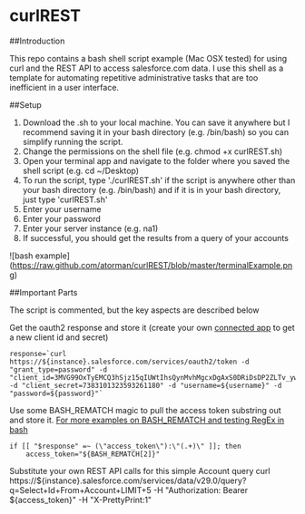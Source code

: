 curlREST
========

##Introduction

This repo contains a bash shell script example (Mac OSX tested) for using curl and the REST API to access salesforce.com data. I use this shell as a template for automating repetitive administrative tasks that are too inefficient in a user interface. 

##Setup

1. Download the .sh to your local machine. You can save it anywhere but I recommend saving it in your bash directory (e.g. /bin/bash) so you can simplify running the script.
2. Change the permissions on the shell file (e.g. chmod +x curlREST.sh)
3. Open your terminal app and navigate to the folder where you saved the shell script (e.g. cd ~/Desktop)
4. To run the script, type './curlREST.sh' if the script is anywhere other than your bash directory (e.g. /bin/bash) and if it is in your bash directory, just type 'curlREST.sh'
5. Enter your username
6. Enter your password 
7. Enter your server instance (e.g. na1)
8. If successful, you should get the results from a query of your accounts

![bash example] (https://raw.github.com/atorman/curlREST/blob/master/terminalExample.png)

##Important Parts

The script is commented, but the key aspects are described below

Get the oauth2 response and store it (create your own [connected app](http://help.salesforce.com/apex/HTViewHelpDoc?id=connected_app_create.htm&language=en_US "Creating a Connected App help topic") to get a new client id and secret)

    response=`curl https://${instance}.salesforce.com/services/oauth2/token -d "grant_type=password" -d "client_id=3MVG99OxTyEMCQ3hSjz15qIUWtIhsQynMvhMgcxDgAxS0DRiDsDP2ZLTv_ywkjvbAdeanmHWInQ==" -d "client_secret=7383101323593261180" -d "username=${username}" -d "password=${password}"`

Use some BASH_REMATCH magic to pull the access token substring out and store it. [For more examples on BASH_REMATCH and testing RegEx in bash](http://robots.thoughtbot.com/the-unix-shells-humble-if "Unix Shells Humble If")
    
    if [[ "$response" =~ (\"access_token\"):\"(.+)\" ]]; then
		access_token="${BASH_REMATCH[2]}"

Substitute your own REST API calls for this simple Account query
	curl https://${instance}.salesforce.com/services/data/v29.0/query?q=Select+Id+From+Account+LIMIT+5 -H "Authorization: Bearer ${access_token}" -H "X-PrettyPrint:1" 

